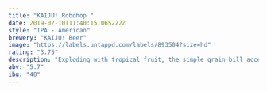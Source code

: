 ```yaml
---
title: "KAIJU! Robohop "
date: 2019-02-10T11:40:15.065222Z
style: "IPA - American"
brewery: "KAIJU! Beer"
image: "https://labels.untappd.com/labels/893504?size=hd"
rating: "3.75"
description: "Exploding with tropical fruit, the simple grain bill accentuates the citrus and grassy notes of the hops while still allowing the flavour to linger. A hoppy golden ale that is awesome and lethal at the same time.  Cobbled together from the old brew house, a simple Mr Fusion Home Energy Reactor and gold spray paint, Robohop stood alone between KAIJU! HQ and the cataclysm. Too bad his reactor consumed more hops than the ravaging beasts.  "
abv: "5.7"
ibu: "40"
---
```

